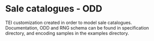 # Sale catalogues - ODD

TEI customization created in order to model sale catalogues. Documentation, ODD and RNG schema can be found in specification directory, and encoding samples in the examples directory. 
